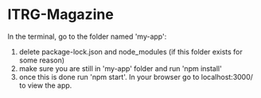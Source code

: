# ITRG-Magazine

In the terminal, go to the folder named 'my-app':
1) delete package-lock.json and node_modules (if this folder exists for some reason)
2) make sure you are still in 'my-app' folder and run 'npm install'
3) once this is done run 'npm start'. In your browser go to localhost:3000/ to view the app.
